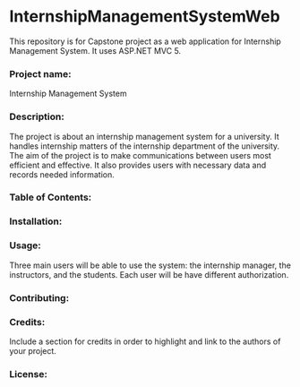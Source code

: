 # InternshipManagementSystemWeb
This repository is for Capstone project as a web application for Internship Management System.
It uses ASP.NET MVC 5.

### Project name:
Internship Management System 

### Description:
The project is about an internship management system for a university. It handles internship matters of the internship department of the university. The aim of the project is to make communications between users most efficient and effective. It also provides users with necessary data and records needed information.

### Table of Contents:

### Installation: 

### Usage: 
Three main users will be able to use the system: the internship manager, the instructors, and the students.
Each user will be have different authorization. 

### Contributing: 

### Credits: 
Include a section for credits in order to highlight and link to the authors of your project.

### License: 
